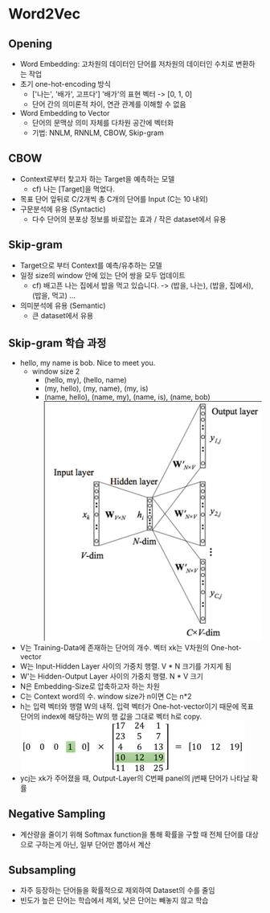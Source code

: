 # Word2Vec

## Opening

* Word Embedding: 고차원의 데이터인 단어를 저차원의 데이터인 수치로 변환하는 작업
* 초기 one-hot-encoding 방식
  * ['나는', '배가', 고프다'] '배가'의 표현 벡터 -> [0, 1, 0]
  * 단어 간의 의미론적 차이, 연관 관계를 이해할 수 없음
* Word Embedding to Vector
  * 단어의 문맥상 의미 자체를 다차원 공간에 벡터화
  * 기법: NNLM, RNNLM, CBOW, Skip-gram

## CBOW

* Context로부터 찾고자 하는 Target을 예측하는 모델
  * cf) 나는 [Target]을 먹었다.
* 목표 단어 앞뒤로 C/2개씩 총 C개의 단어를 Input (C는 10 내외)
* 구문분석에 유용 (Syntactic)
  * 다수 단어의 분포상 정보를 바로잡는 효과 / 작은 dataset에서 유용

## Skip-gram

* Target으로 부터 Context를 예측/유추하는 모델
* 일정 size의 window 안에 있는 단어 쌍을 모두 업데이트
  * cf) 배고픈 나는 집에서 밥을 먹고 있습니다. -> (밥을, 나는), (밥을, 집에서), (밥을, 먹고) ...
* 의미분석에 유용 (Semantic)
  * 큰 dataset에서 유용

## Skip-gram 학습 과정

* hello, my name is bob. Nice to meet you.
  * window size 2
    * (hello, my), (hello, name)
    * (my, hello), (my, name), (my, is)
    * (name, hello), (name, my), (name, is), (name, bob)
![Skip-Gram](./images/1.png)
* V는 Training-Data에 존재하는 단어의 개수. 벡터 xk는 V차원의 One-hot-vector
* W는 Input-Hidden Layer 사이의 가중치 행렬. V * N 크기를 가지게 됨
* W'는 Hidden-Output Layer 사이의 가중치 행렬. N * V 크기
* N은 Embedding-Size로 압축하고자 하는 차원
* C는 Context word의 수. window size가 n이면 C는 n*2
* h는 입력 벡터와 행렬 W의 내적. 입력 벡터가 One-hot-vector이기 때문에 목표 단어의 index에 해당하는 W의 행 값을 그대로 벡터 h로 copy.
![h-param](./images/2.png)
* ycj는 xk가 주어졌을 때, Output-Layer의 C번째 panel의 j번째 단어가 나타날 확률

## Negative Sampling

* 계산량을 줄이기 위해 Softmax function을 통해 확률을 구할 때 전체 단어를 대상으로 구하는게 아닌, 일부 단어만 뽑아서 계산

## Subsampling

* 자주 등장하는 단어들을 확률적으로 제외하여 Dataset의 수를 줄임
* 빈도가 높은 단어는 학습에서 제외, 낮은 단어는 빼놓지 않고 학습
